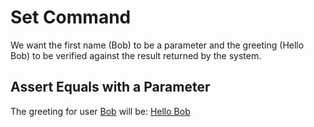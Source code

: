 # Set Command

We want the first name (Bob) to be a parameter and the greeting (Hello Bob) to be verified against the result returned by the system.

## Assert Equals with a Parameter
The greeting for user [Bob](- "#firstName") will be: [Hello Bob](- "?=hello(#firstName)")